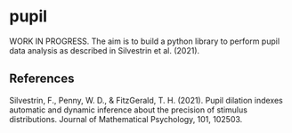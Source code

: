 # pupil

WORK IN PROGRESS. The aim is to build a python library to perform pupil data analysis as described in Silvestrin et al. (2021). 

## References

Silvestrin, F., Penny, W. D., & FitzGerald, T. H. (2021). Pupil dilation indexes automatic and dynamic inference about the precision of stimulus distributions. Journal of Mathematical Psychology, 101, 102503.
